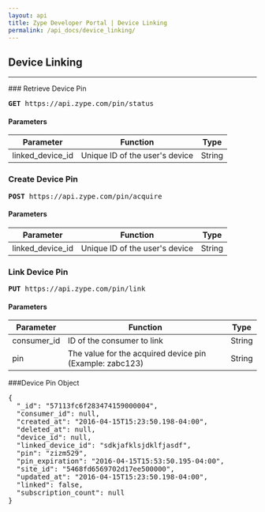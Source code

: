 ```yaml
---
layout: api
title: Zype Developer Portal | Device Linking
permalink: /api_docs/device_linking/
---
```


## Device Linking
<hr>
### Retrieve Device Pin
<pre><b>GET</b> https://api.zype.com/pin/status</pre>

#### Parameters

Parameter | Function | Type
--------- | -------- | ----
linked_device_id      | Unique ID of the user's device | String


### Create Device Pin
<pre><b>POST</b> https://api.zype.com/pin/acquire</pre>

#### Parameters

Parameter | Function | Type
--------- | -------- | ----
linked_device_id      | Unique ID of the user's device | String

### Link Device Pin

<pre><b>PUT</b> https://api.zype.com/pin/link</pre>

#### Parameters

Parameter | Function | Type
--------- | -------- | ----
consumer_id      | ID of the consumer to link | String
pin | The value for the acquired device pin (Example: zabc123) | String


###Device Pin Object

<pre>
{
  "_id": "57113fc6f283474159000004",
  "consumer_id": null,
  "created_at": "2016-04-15T15:23:50.198-04:00",
  "deleted_at": null,
  "device_id": null,
  "linked_device_id": "sdkjafklsjdklfjasdf",
  "pin": "zizm529",
  "pin_expiration": "2016-04-15T15:53:50.195-04:00",
  "site_id": "5468fd6569702d17ee500000",
  "updated_at": "2016-04-15T15:23:50.198-04:00",
  "linked": false,
  "subscription_count": null
}
</pre>